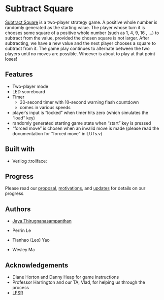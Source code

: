 # Subtract Square 
[Subtract Square](https://drive.google.com/file/d/0BwLvf73ym-VgVlk5NXprMU5NRWM/view?usp=sharing) is a two-player strategy game. A positive whole number is randomly generated as the starting value. The player whose turn it is chooses some square of a positive whole number (such as 1, 4, 9, 16 , ...) to subtract from the value, provided the chosen square is not larger. After subtracting, we have a new value and the next player chooses a square to subtract from it. The game play continues to alternate between the two players until no moves are possible. Whoever is about to play at that point loses! 

## Features
* Two-player mode
* LED scoreboard
* Timer
	* 30-second timer with 10-second warning flash countdown 
	* comes in various speeds
* player’s input is “locked” when timer hits zero (which simulates the “load” key)
* randomly generated starting game state when “start” key is pressed
* “forced move” is chosen when an invalid move is made (please read the documentation for "forced move" in LUTs.v)

## Built with 
* Verilog :trollface:

## Progress
Please read our [proposal](proposal.md), [motivations](motivations.md), and [updates](updates.md) for details on our progress. 

## Authors
* [Jaya Thirugnanasampanthan](https://github.com/jayaJT)

* Perrin Le

* Tianhao (Leo) Yao

* Wesley Ma

## Acknowledgements
* Diane Horton and Danny Heap for game instructions
* Professor Harrington and our TA, Vlad, for helping us through the process 
* [LFSR](http://www.asic-world.com/examples/verilog/lfsr.html)





